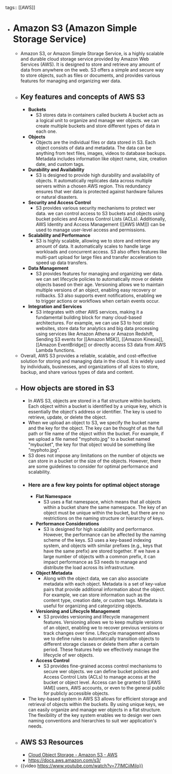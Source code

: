 tags:: [[AWS]]

- # Amazon S3 (Amazon Simple Storage Service)
	- Amazon S3, or Amazon Simple Storage Service, is a highly scalable and durable cloud storage service provided by Amazon Web Services (AWS). It is designed to store and retrieve any amount of data from anywhere on the web. S3 offers a simple and secure way to store objects, such as files or documents, and provides various features for managing and organizing wer data.
	- ## Key features and concepts of AWS S3
		- **Buckets**
			- S3 stores data in containers called buckets A bucket acts as a logical unit to organize and manage wer objects. we can create multiple buckets and store different types of data in each one.
		- **Objects**
			- Objects are the individual files or data stored in S3. Each object consists of data and metadata. The data can be anything from text files, images, videos to database backups. Metadata includes information like object name, size, creation date, and custom tags.
		- **Durability and Availability**
			- S3 is designed to provide high durability and availability of objects. It automatically replicates data across multiple servers within a chosen AWS region. This redundancy ensures that wer data is protected against hardware failures or natural disasters.
		- **Security and Access Control**
			- S3 provides various security mechanisms to protect wer data. we can control access to S3 buckets and objects using bucket policies and Access Control Lists (ACLs). Additionally, AWS Identity and Access Management ([[AWS IAM]]) can be used to manage user-level access and permissions.
		- **Scalability and Performance**
			- S3 is highly scalable, allowing we to store and retrieve any amount of data. It automatically scales to handle large workloads and concurrent access. S3 also offers features like multi-part upload for large files and transfer acceleration to speed up data transfers.
		- **Data Management**
			- S3 provides features for managing and organizing wer data. we can set lifecycle policies to automatically move or delete objects based on their age. Versioning allows we to maintain multiple versions of an object, enabling easy recovery or rollbacks. S3 also supports event notifications, enabling we to trigger actions or workflows when certain events occur.
		- **Integration and Services**
			- S3 integrates with other AWS services, making it a fundamental building block for many cloud-based architectures. For example, we can use S3 to host static websites, store data for analytics and big data processing using services like Amazon Athena or Amazon Redshift, Sending S3 events for [[Amazon MSK]], [[Amazon Kinesis]], [[Amazon EventBridge]] or directly access S3 data from AWS Lambda functions.
	- Overall, AWS S3 provides a reliable, scalable, and cost-effective solution for storing and managing data in the cloud. It is widely used by individuals, businesses, and organizations of all sizes to store, backup, and share various types of data and content.
	- ## How objects are stored in S3
		- In AWS S3, objects are stored in a flat structure within buckets. Each object within a bucket is identified by a unique key, which is essentially the object's address or identifier. The key is used to retrieve, update, or delete the object.
		- When we upload an object to S3, we specify the bucket name and the key for the object. The key can be thought of as the full path or file name of the object within the bucket. For example, if we upload a file named "myphoto.jpg" to a bucket named "mybucket", the key for that object would be something like "myphoto.jpg".
		- S3 does not impose any limitations on the number of objects we can store in a bucket or the size of the objects. However, there are some guidelines to consider for optimal performance and scalability.
		- ### Here are a few key points for optimal object storage
			- **Flat Namespace**
				- S3 uses a flat namespace, which means that all objects within a bucket share the same namespace. The key of an object must be unique within the bucket, but there are no restrictions on the naming structure or hierarchy of keys.
			- **Performance Considerations**
				- S3 is designed for high scalability and performance. However, the performance can be affected by the naming scheme of the keys. S3 uses a key-based indexing system, and objects with similar prefixes (e.g., keys that have the same prefix) are stored together. If we have a large number of objects with a common prefix, it can impact performance as S3 needs to manage and distribute the load across its infrastructure.
			- **Object Metadata**
				- Along with the object data, we can also associate metadata with each object. Metadata is a set of key-value pairs that provide additional information about the object. For example, we can store information such as the content type, creation date, or custom tags. Metadata is useful for organizing and categorizing objects.
			- **Versioning and Lifecycle Management**
				- S3 provides versioning and lifecycle management features. Versioning allows we to keep multiple versions of an object, enabling we to recover previous versions or track changes over time. Lifecycle management allows we to define rules to automatically transition objects to different storage classes or delete them after a certain period. These features help we effectively manage the lifecycle of wer objects.
			- **Access Control**
				- S3 provides fine-grained access control mechanisms to secure wer objects. we can define bucket policies and Access Control Lists (ACLs) to manage access at the bucket or object level. Access can be granted to [[AWS IAM]] users, AWS accounts, or even to the general public for publicly accessible objects.
		- The key-based system in AWS S3 allows for efficient storage and retrieval of objects within the buckets. By using unique keys, we can easily organize and manage wer objects in a flat structure. The flexibility of the key system enables we to design wer own naming conventions and hierarchies to suit wer application's needs.
	- ## AWS S3 Resources
		- [Cloud Object Storage - Amazon S3  - AWS](https://aws.amazon.com/s3/)
		- https://docs.aws.amazon.com/s3/
	- {{video https://www.youtube.com/watch?v=77lMCiiMilo}}